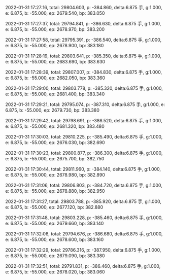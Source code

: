 2022-01-31 17:27:16, total: 29804.603, p: -384.860, delta:6.875 手, g:1.000, e: 6.875, b: -55.000, ep: 2679.540, bp: 383.050

2022-01-31 17:27:37, total: 29794.841, p: -386.630, delta:6.875 手, g:1.000, e: 6.875, b: -55.000, ep: 2678.970, bp: 383.200

2022-01-31 17:27:58, total: 29795.391, p: -386.540, delta:6.875 手, g:1.000, e: 6.875, b: -55.000, ep: 2678.900, bp: 383.180

2022-01-31 17:28:19, total: 29803.641, p: -385.350, delta:6.875 手, g:1.000, e: 6.875, b: -55.000, ep: 2683.690, bp: 383.630

2022-01-31 17:28:39, total: 29807.007, p: -384.830, delta:6.875 手, g:1.000, e: 6.875, b: -55.000, ep: 2682.050, bp: 383.360

2022-01-31 17:29:00, total: 29803.778, p: -385.320, delta:6.875 手, g:1.000, e: 6.875, b: -55.000, ep: 2681.400, bp: 383.340

2022-01-31 17:29:21, total: 29795.074, p: -387.310, delta:6.875 手, g:1.000, e: 6.875, b: -55.000, ep: 2679.730, bp: 383.380

2022-01-31 17:29:42, total: 29798.691, p: -386.520, delta:6.875 手, g:1.000, e: 6.875, b: -55.000, ep: 2681.320, bp: 383.480

2022-01-31 17:30:03, total: 29810.225, p: -385.490, delta:6.875 手, g:1.000, e: 6.875, b: -55.000, ep: 2676.030, bp: 382.690

2022-01-31 17:30:23, total: 29800.877, p: -386.300, delta:6.875 手, g:1.000, e: 6.875, b: -55.000, ep: 2675.700, bp: 382.750

2022-01-31 17:30:44, total: 29811.960, p: -384.140, delta:6.875 手, g:1.000, e: 6.875, b: -55.000, ep: 2678.980, bp: 382.890

2022-01-31 17:31:06, total: 29806.803, p: -384.720, delta:6.875 手, g:1.000, e: 6.875, b: -55.000, ep: 2678.880, bp: 382.950

2022-01-31 17:31:27, total: 29803.788, p: -385.920, delta:6.875 手, g:1.000, e: 6.875, b: -55.000, ep: 2677.120, bp: 382.880

2022-01-31 17:31:48, total: 29803.228, p: -385.460, delta:6.875 手, g:1.000, e: 6.875, b: -55.000, ep: 2679.660, bp: 383.140

2022-01-31 17:32:08, total: 29794.676, p: -386.680, delta:6.875 手, g:1.000, e: 6.875, b: -55.000, ep: 2678.600, bp: 383.160

2022-01-31 17:32:29, total: 29786.316, p: -387.950, delta:6.875 手, g:1.000, e: 6.875, b: -55.000, ep: 2679.090, bp: 383.380

2022-01-31 17:32:51, total: 29791.831, p: -386.460, delta:6.875 手, g:1.000, e: 6.875, b: -55.000, ep: 2678.020, bp: 383.060